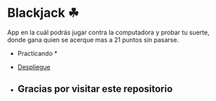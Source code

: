 # Blackjack  ☘

App en la cuál podrás jugar contra la computadora y probar tu suerte, donde gana quien se acerque mas a 21 puntos sin pasarse.
* Practicando *

* [Despliegue](https://thunderous-capybara-caf391.netlify.app/)

* ## Gracias por visitar este repositorio
